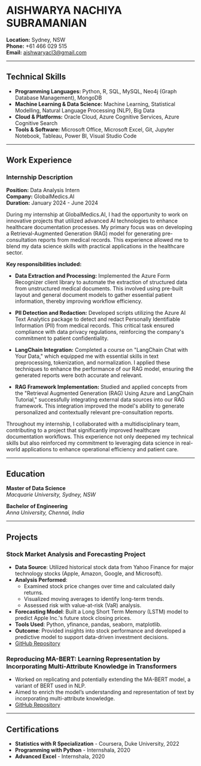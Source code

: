 # AISHWARYA NACHIYA SUBRAMANIAN

**Location:** Sydney, NSW  
**Phone:** +61 466 029 515  
**Email:** aishwaryacl3@gmail.com  

---

## Technical Skills
- **Programming Languages:** Python, R, SQL, MySQL, Neo4j (Graph Database Management), MongoDB
- **Machine Learning & Data Science:** Machine Learning, Statistical Modelling, Natural Language Processing (NLP), Big Data
- **Cloud & Platforms:** Oracle Cloud, Azure Cognitive Services, Azure Cognitive Search
- **Tools & Software:** Microsoft Office, Microsoft Excel, Git, Jupyter Notebook, Tableau, Power BI, Visual Studio Code

---

## Work Experience

### Internship Description

**Position:** Data Analysis Intern  
**Company:** GlobalMedics.AI  
**Duration:** January 2024 - June 2024

During my internship at GlobalMedics.AI, I had the opportunity to work on innovative projects that utilized advanced AI technologies to enhance healthcare documentation processes. My primary focus was on developing a Retrieval-Augmented Generation (RAG) model for generating pre-consultation reports from medical records. This experience allowed me to blend my data science skills with practical applications in the healthcare sector.

**Key responsibilities included:**

- **Data Extraction and Processing:** Implemented the Azure Form Recognizer client library to automate the extraction of structured data from unstructured medical documents. This involved using pre-built layout and general document models to gather essential patient information, thereby improving workflow efficiency.
  
- **PII Detection and Redaction:** Developed scripts utilizing the Azure AI Text Analytics package to detect and redact Personally Identifiable Information (PII) from medical records. This critical task ensured compliance with data privacy regulations, reinforcing the company's commitment to patient confidentiality.
  
- **LangChain Integration:** Completed a course on "LangChain Chat with Your Data," which equipped me with essential skills in text preprocessing, tokenization, and normalization. I applied these techniques to enhance the performance of our RAG model, ensuring the generated reports were both accurate and relevant.
  
- **RAG Framework Implementation:** Studied and applied concepts from the "Retrieval Augmented Generation (RAG) Using Azure and LangChain Tutorial," successfully integrating external data sources into our RAG framework. This integration improved the model's ability to generate personalized and contextually relevant pre-consultation reports.

Throughout my internship, I collaborated with a multidisciplinary team, contributing to a project that significantly improved healthcare documentation workflows. This experience not only deepened my technical skills but also reinforced my commitment to leveraging data science in real-world applications to enhance operational efficiency and patient care.

---

## Education

**Master of Data Science**  
*Macquarie University, Sydney, NSW*

**Bachelor of Engineering**  
*Anna University, Chennai, India*

---

## Projects

### Stock Market Analysis and Forecasting Project

- **Data Source**: Utilized historical stock data from Yahoo Finance for major technology stocks (Apple, Amazon, Google, and Microsoft).
- **Analysis Performed**:
  - Examined stock price changes over time and calculated daily returns.
  - Visualized moving averages to identify long-term trends.
  - Assessed risk with value-at-risk (VaR) analysis.
- **Forecasting Model**: Built a Long Short Term Memory (LSTM) model to predict Apple Inc.'s future stock closing prices.
- **Tools Used**: Python, yfinance, pandas, seaborn, matplotlib.
- **Outcome**: Provided insights into stock performance and developed a predictive model to support data-driven investment decisions.
- [GitHub Repository](https://github.com/AishwaryaNachiya/stockprediction)


### Reproducing MA-BERT: Learning Representation by Incorporating Multi-Attribute Knowledge in Transformers
- Worked on replicating and potentially extending the MA-BERT model, a variant of BERT used in NLP.
- Aimed to enrich the model’s understanding and representation of text by incorporating multi-attribute knowledge.
- [GitHub Repository](https://github.com/AishwaryaNachiya/Final-Report-COMP8240)


---

## Certifications
- **Statistics with R Specialization** - Coursera, Duke University, 2022
- **Programming with Python** - Internshala, 2020
- **Advanced Excel** - Internshala, 2020
